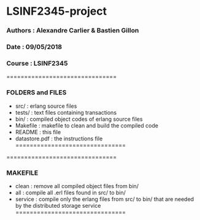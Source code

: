 # LSINF2345-project

### Authors	: Alexandre Carlier & Bastien Gillon
### Date		: 09/05/2018
### Course	: LSINF2345


===============================
### FOLDERS and FILES
 - src/ 			: erlang source files
 - tests/			: text files containing transactions
 - bin/ 			: compiled object codes of erlang source files
 - Makefile			: makefile to clean and build the compiled code
 - README			: this file
 - datastore.pdf	: the instructions file
===============================

===============================
### MAKEFILE
 - clean	: remove all compiled object files from bin/
 - all		: compile all .erl files found in src/ to bin/
 - service	: compile only the erlang files from src/ to bin/ that are needed by the distributed storage service
===============================
